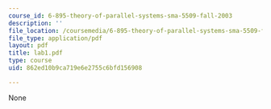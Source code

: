 ```yaml
---
course_id: 6-895-theory-of-parallel-systems-sma-5509-fall-2003
description: ''
file_location: /coursemedia/6-895-theory-of-parallel-systems-sma-5509-fall-2003/862ed10b9ca719e6e2755c6bfd156908_lab1.pdf
file_type: application/pdf
layout: pdf
title: lab1.pdf
type: course
uid: 862ed10b9ca719e6e2755c6bfd156908

---
```

None